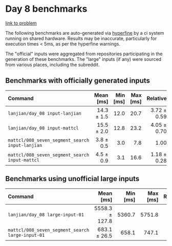 # Day 8 benchmarks

[link to problem](http://adventofcode.com/2021/day/8)

The following benchmarks are auto-generated via [hyperfine](https://github.com/sharkdp/hyperfine) by a ci system running on shared hardware. Results may be inaccurate, particularly for execution times < 5ms, as per the hyperfine warnings.

The "official" inputs were aggregated from repositories participating in the generation of these benchmarks. The "large" inputs (if any) were sourced from various places, including the subreddit.

## Benchmarks with officially generated inputs
| Command | Mean [ms] | Min [ms] | Max [ms] | Relative |
|:---|---:|---:|---:|---:|
| `lanjian/day_08 input-lanjian` | 14.3 ± 1.5 | 12.0 | 20.7 | 3.72 ± 0.59 |
| `lanjian/day_08 input-mattcl` | 15.5 ± 2.0 | 12.8 | 23.2 | 4.05 ± 0.70 |
| `mattcl/008_seven_segment_search input-lanjian` | 3.8 ± 0.5 | 3.0 | 7.8 | 1.00 |
| `mattcl/008_seven_segment_search input-mattcl` | 4.5 ± 0.9 | 3.1 | 16.6 | 1.18 ± 0.28 |
## Benchmarks using unofficial large inputs
| Command | Mean [ms] | Min [ms] | Max [ms] | Relative |
|:---|---:|---:|---:|---:|
| `lanjian/day_08 large-input-01` | 5558.3 ± 127.8 | 5360.7 | 5751.8 | 8.14 ± 0.37 |
| `mattcl/008_seven_segment_search large-input-01` | 683.1 ± 26.5 | 658.1 | 747.1 | 1.00 |
